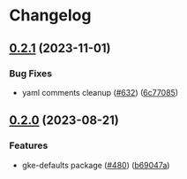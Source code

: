 # Changelog

## [0.2.1](https://github.com/GoogleCloudPlatform/pubsec-declarative-toolkit/compare/solutions/gke/configconnector/gke-defaults/0.2.0...solutions/gke/configconnector/gke-defaults/0.2.1) (2023-11-01)


### Bug Fixes

* yaml comments cleanup ([#632](https://github.com/GoogleCloudPlatform/pubsec-declarative-toolkit/issues/632)) ([6c77085](https://github.com/GoogleCloudPlatform/pubsec-declarative-toolkit/commit/6c770850242590692365bbbf98222d94e53e5427))

## [0.2.0](https://github.com/GoogleCloudPlatform/pubsec-declarative-toolkit/compare/solutions/gke/configconnector/gke-defaults-v0.1.0...solutions/gke/configconnector/gke-defaults/0.2.0) (2023-08-21)


### Features

* gke-defaults package ([#480](https://github.com/GoogleCloudPlatform/pubsec-declarative-toolkit/issues/480)) ([b69047a](https://github.com/GoogleCloudPlatform/pubsec-declarative-toolkit/commit/b69047a3e0b3ba90cf0c2adcce5ba9e6f190f937))
